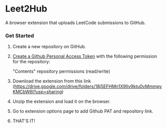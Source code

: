 # Leet2Hub

A browser extension that uploads LeetCode submissions to GitHub.

### Get Started

1. Create a new repository on GitHub.
2. [Create a Github Personal Access Token](https://docs.github.com/en/authentication/keeping-your-account-and-data-secure/managing-your-personal-access-tokens#creating-a-fine-grained-personal-access-token) with the following permission for the repository:

   "Contents" repository permissions (read/write)
	 
3. Download the extension from this link (https://drive.google.com/drive/folders/18j5EFHMn1X9Ilv9ktu0vMmmpyKMCbW6I?usp=sharing)
4. Unzip the extension and load it on the browser.
5. Go to extension options page to add Github PAT and repository link.
6. THAT'S IT!

